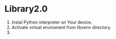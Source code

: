 # Library2.0
1. Instal Python interpreter on Your device.
2. Activate virtual enviroment from libvenv directory.
3. 